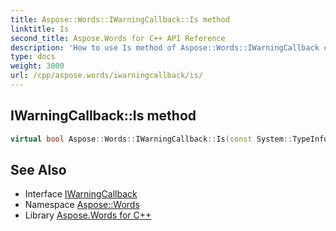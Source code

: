 ```yaml
---
title: Aspose::Words::IWarningCallback::Is method
linktitle: Is
second_title: Aspose.Words for C++ API Reference
description: 'How to use Is method of Aspose::Words::IWarningCallback class in C++.'
type: docs
weight: 3000
url: /cpp/aspose.words/iwarningcallback/is/
---
```

## IWarningCallback::Is method




```cpp
virtual bool Aspose::Words::IWarningCallback::Is(const System::TypeInfo &target) const override
```

## See Also

* Interface [IWarningCallback](../)
* Namespace [Aspose::Words](../../)
* Library [Aspose.Words for C++](../../../)
